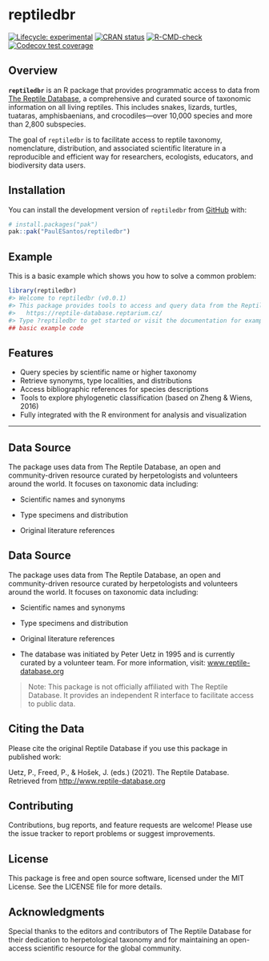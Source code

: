 
<!-- README.md is generated from README.Rmd. Please edit that file -->

# reptiledbr

<!-- badges: start -->

[![Lifecycle:
experimental](https://img.shields.io/badge/lifecycle-experimental-orange.svg)](https://lifecycle.r-lib.org/articles/stages.html#experimental)
[![CRAN
status](https://www.r-pkg.org/badges/version/reptiledbr)](https://CRAN.R-project.org/package=reptiledbr)
[![R-CMD-check](https://github.com/PaulESantos/reptiledbr/actions/workflows/R-CMD-check.yaml/badge.svg)](https://github.com/PaulESantos/reptiledbr/actions/workflows/R-CMD-check.yaml)
[![Codecov test
coverage](https://codecov.io/gh/PaulESantos/reptiledbr/graph/badge.svg)](https://app.codecov.io/gh/PaulESantos/reptiledbr)
<!-- badges: end -->

## Overview

**`reptiledbr`** is an R package that provides programmatic access to
data from [The Reptile Database](http://www.reptile-database.org), a
comprehensive and curated source of taxonomic information on all living
reptiles. This includes snakes, lizards, turtles, tuataras,
amphisbaenians, and crocodiles—over 10,000 species and more than 2,800
subspecies.

The goal of `reptiledbr` is to facilitate access to reptile taxonomy,
nomenclature, distribution, and associated scientific literature in a
reproducible and efficient way for researchers, ecologists, educators,
and biodiversity data users.

## Installation

You can install the development version of `reptiledbr` from
[GitHub](https://github.com/) with:

``` r
# install.packages("pak")
pak::pak("PaulESantos/reptiledbr")
```

## Example

This is a basic example which shows you how to solve a common problem:

``` r
library(reptiledbr)
#> Welcome to reptiledbr (v0.0.1)
#> This package provides tools to access and query data from the Reptile Database:
#>   https://reptile-database.reptarium.cz/
#> Type ?reptiledbr to get started or visit the documentation for examples and guidance.
## basic example code
```

## Features

- Query species by scientific name or higher taxonomy
- Retrieve synonyms, type localities, and distributions
- Access bibliographic references for species descriptions
- Tools to explore phylogenetic classification (based on Zheng & Wiens,
  2016)
- Fully integrated with the R environment for analysis and visualization

------------------------------------------------------------------------

## Data Source

The package uses data from The Reptile Database, an open and
community-driven resource curated by herpetologists and volunteers
around the world. It focuses on taxonomic data including:

- Scientific names and synonyms

- Type specimens and distribution

- Original literature references

## Data Source

The package uses data from The Reptile Database, an open and
community-driven resource curated by herpetologists and volunteers
around the world. It focuses on taxonomic data including:

- Scientific names and synonyms

- Type specimens and distribution

- Original literature references

- The database was initiated by Peter Uetz in 1995 and is currently
  curated by a volunteer team. For more information, visit:
  www.reptile-database.org

> Note: This package is not officially affiliated with The Reptile
> Database. It provides an independent R interface to facilitate access
> to public data.

## Citing the Data

Please cite the original Reptile Database if you use this package in
published work:

Uetz, P., Freed, P., & Hošek, J. (eds.) (2021). The Reptile Database.
Retrieved from <http://www.reptile-database.org>

## Contributing

Contributions, bug reports, and feature requests are welcome! Please use
the issue tracker to report problems or suggest improvements.

## License

This package is free and open source software, licensed under the MIT
License. See the LICENSE file for more details.

## Acknowledgments

Special thanks to the editors and contributors of The Reptile Database
for their dedication to herpetological taxonomy and for maintaining an
open-access scientific resource for the global community.
